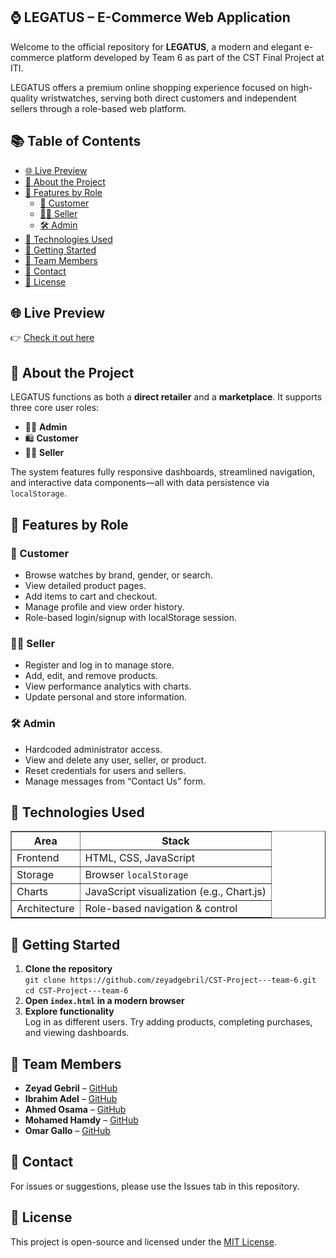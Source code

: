 <section>
  <h1>⌚ LEGATUS – E-Commerce Web Application</h1>
  <p>
    Welcome to the official repository for <strong>LEGATUS</strong>, a modern and elegant e-commerce platform developed by Team 6 as part of the CST Final Project at ITI.
  </p>
  <p>
    LEGATUS offers a premium online shopping experience focused on high-quality wristwatches, serving both direct customers and independent sellers through a role-based web platform.
  </p>

<h2>📚 Table of Contents</h2>
<ul>
  <li><a href="#live-preview">🌐 Live Preview</a></li>
  <li><a href="#about-the-project">📖 About the Project</a></li>
  <li><a href="#features-by-role">🔑 Features by Role</a>
    <ul>
      <li><a href="#customer">👤 Customer</a></li>
      <li><a href="#seller">🧑‍💼 Seller</a></li>
      <li><a href="#admin">🛠️ Admin</a></li>
    </ul>
  </li>
  <li><a href="#technologies-used">🧰 Technologies Used</a></li>
  <li><a href="#getting-started">🚀 Getting Started</a></li>
  <li><a href="#team-members">👥 Team Members</a></li>
  <li><a href="#contact">📩 Contact</a></li>
  <li><a href="#license">📃 License</a></li>
</ul>


<h2 id="live-preview">🌐 Live Preview</h2>
👉 <a href="https://iti-tanta-cst-team.web.app/" target="_blank" >Check it out here</a>

<h2 id="about-the-project">📖 About the Project</h2>
  <p>
    LEGATUS functions as both a <strong>direct retailer</strong> and a <strong>marketplace</strong>. It supports three core user roles:
  </p>
  <ul>
    <li>🧑‍💼 <strong>Admin</strong></li>
    <li>🛍️ <strong>Customer</strong></li>
    <li>🧑‍🔧 <strong>Seller</strong></li>
  </ul>
  <p>
    The system features fully responsive dashboards, streamlined navigation, and interactive data components—all with data persistence via <code>localStorage</code>.
  </p>

<h2 id="features-by-role">🔑 Features by Role</h2>

<h3 id="customer">👤 Customer</h3>
  <ul>
    <li>Browse watches by brand, gender, or search.</li>
    <li>View detailed product pages.</li>
    <li>Add items to cart and checkout.</li>
    <li>Manage profile and view order history.</li>
    <li>Role-based login/signup with localStorage session.</li>
  </ul>

<h3 id="seller">🧑‍💼 Seller</h3>
  <ul>
    <li>Register and log in to manage store.</li>
    <li>Add, edit, and remove products.</li>
    <li>View performance analytics with charts.</li>
    <li>Update personal and store information.</li>
  </ul>

<h3 id="admin">🛠️ Admin</h3>
  <ul>
    <li>Hardcoded administrator access.</li>
    <li>View and delete any user, seller, or product.</li>
    <li>Reset credentials for users and sellers.</li>
    <li>Manage messages from “Contact Us” form.</li>
  </ul>

<h2 id="technologies-used">🧰 Technologies Used</h2>
  <table border="1" cellpadding="5">
    <tr><th>Area</th><th>Stack</th></tr>
    <tr><td>Frontend</td><td>HTML, CSS, JavaScript</td></tr>
    <tr><td>Storage</td><td>Browser <code>localStorage</code></td></tr>
    <tr><td>Charts</td><td>JavaScript visualization (e.g., Chart.js)</td></tr>
    <tr><td>Architecture</td><td>Role-based navigation & control</td></tr>
  </table>



<h2 id="getting-started">🚀 Getting Started</h2>
  <ol>
    <li><strong>Clone the repository</strong><br>
      <code>git clone https://github.com/zeyadgebril/CST-Project---team-6.git</code><br>
      <code>cd CST-Project---team-6</code>
    </li>
    <li><strong>Open <code>index.html</code> in a modern browser</strong></li>
    <li><strong>Explore functionality</strong><br>
      Log in as different users. Try adding products, completing purchases, and viewing dashboards.
    </li>
  </ol>



<h2 id="team-members">👥 Team Members</h2>
  <ul>
       <li><strong>Zeyad Gebril</strong> – <a href=" # " target="_blank">GitHub</a></li>
    <li><strong>Ibrahim Adel</strong> – <a href="https://github.com/IbrahimAdel10" target="_blank">GitHub</a></li>
       <li><strong>Ahmed Osama</strong> – <a href="https://github.com/AhmedOsama779" target="_blank">GitHub</a></li>
       <li><strong>Mohamed Hamdy</strong> – <a href="https://github.com/Mohamed-H-dev" target="_blank">GitHub</a></li>
       <li><strong>Omar Gallo</strong> – <a href="https://github.com/omargallo" target="_blank">GitHub</a></li>
  </ul>

<h2 id="contact">📩 Contact</h2>
  <p>For issues or suggestions, please use the Issues tab in this repository.</p>

<h2 id="license">📃 License</h2>
  <p>This project is open-source and licensed under the <a href="LICENSE">MIT License</a>.</p>
</section>

